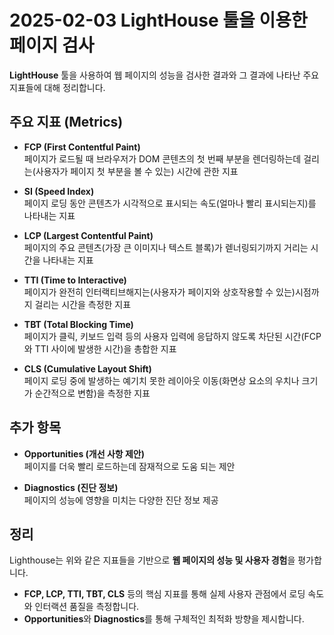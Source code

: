 # 2025-02-03 LightHouse 툴을 이용한 페이지 검사

**LightHouse** 툴을 사용하여 웹 페이지의 성능을 검사한 결과와 그 결과에 나타난 주요 지표들에 대해 정리합니다.

## 주요 지표 (Metrics)
- **FCP (First Contentful Paint)**
<br/>페이지가 로드될 때 브라우저가 DOM 콘텐츠의 첫 번째 부분을 렌더링하는데 걸리는(사용자가 페이지 첫 부분을 볼 수 있는) 시간에 관한 지표

- **SI (Speed Index)**
<br/>페이지 로딩 동안 콘텐츠가 시각적으로 표시되는 속도(얼마나 빨리 표시되는지)를 나타내는 지표

- **LCP (Largest Contentful Paint)**
<br/>페이지의 주요 콘텐츠(가장 큰 이미지나 텍스트 블록)가 렏너링되기까지 거리는 시간을 나타내는 지표

- **TTI (Time to Interactive)**
<br/>페이지가 완전히 인터랙티브해지는(사용자가 페이지와 상호작용할 수 있는)시점까지 걸리는 시간을 측정한 지표

- **TBT (Total Blocking Time)**
<br/>페이지가 클릭, 키보드 입력 등의 사용자 입력에 응답하지 않도록 차단된 시간(FCP와 TTI 사이에 발생한 시간)을 총합한 지표

- **CLS (Cumulative Layout Shift)**
<br/>페이지 로딩 중에 발생하는 예기치 못한 레이아웃 이동(화면상 요소의 우치나 크기가 순간적으로 변함)을 측정한 지표

## 추가 항목
- **Opportunities (개선 사항 제안)**
<br/>페이지를 더욱 빨리 로드하는데 잠재적으로 도움 되는 제안

- **Diagnostics (진단 정보)**
<br/>페이지의 성능에 영향을 미치는 다양한 진단 정보 제공

## 정리
Lighthouse는 위와 같은 지표들을 기반으로 **웹 페이지의 성능 및 사용자 경험**을 평가합니다.  
- **FCP, LCP, TTI, TBT, CLS** 등의 핵심 지표를 통해 실제 사용자 관점에서 로딩 속도와 인터랙션 품질을 측정합니다.
- **Opportunities**와 **Diagnostics**를 통해 구체적인 최적화 방향을 제시합니다.
